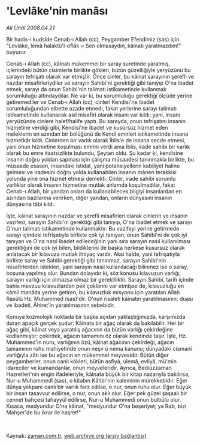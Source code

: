 # 'Levlâke'nin manâsı

*Ali Ünal 2008.04.21*

<tr><td class="metin" colspan="2" style="padding-top: 20px; padding-left: 5px; padding-right: 10px;">Bir hadis-i kudsîde Cenab-ı Allah (cc), Peygamber Efendimiz (sas) için "Levlâke, lemâ halaktü'l-eflâk = Sen olmasaydın, kâinatı yaratmazdım!" buyurur.</td></tr><tr><td class="metin" colspan="2" style="padding-top: 20px; padding-left: 5px; padding-right: 10px;"><p>Cenab-ı Allah (cc), kâinatı mükemmel bir saray suretinde yaratmış, içlerindeki bütün cisimlerle birlikte gökleri, bütün güzelliğiyle yeryüzünü bu sarayın tefrişatı olarak var etmiştir. Önce cinler, bu kâinat sarayının şerefli ve nazdar misafirleriydiler ve sarayın Sahibi'ni gerektiği gibi tanıyıp O'na ibadet etmek, sarayı da onun Sahibi'nin talimatı istikametinde kullanmak sorumluluğu altındaydılar. Ne var ki, bu sorumluluğu gerektiği ölçüde yerine getiremediler ve Cenab-ı Allah (cc), cinleri Kendisi'ne ibadet sorumluluğundan elbette azade etmedi, fakat yerlerine sarayı talimatı istikametinde kullanacak asıl misafiri olarak insanı var kıldı; yani, insanı yeryüzünde cinlere halef/halife yaptı. Bu sarayda, onun tefrişatını insanın hizmetine verdiği gibi, Kendisi'ne ibadet ve kusursuz hizmet eden meleklerin en azından bir bölüğünü de Kendi emirleri istikametinde insana hizmetkâr kıldı. Cinlerden bir varlık olarak İblis'e de insana secde etmesi, yani onun hizmetine koşulması emrini verdi ama İblis, irade sahibi bir varlık olarak bu emre itaatsizlikte bulundu, Şeytan oldu. Şu kadar ki, kendisine insanın doğru yoldan sapması için çalışma müsaadesi tanınmakla birlikte, bu müsaade esasen, insandaki istidat, yani potansiyellerin kabiliyet haline gelmesi ve iradesini doğru yolda kullanabilen insanın mânen terakkisi yolunda yine ona hizmet etmesi demekti. Cinler, irade sahibi sorumlu varlıklar olarak insanın hizmetine mutlak anlamda koşulmadılar, fakat Cenab-ı Allah, bir yandan onları da kullanabilecek bilgiyi insanlardan en azından bazılarına verirken, diğer yandan, onların dünyasını insanın dünyasına tâbi kıldı.
<p>İşte, kâinat sarayının nazdar ve şerefli misafirleri olarak cinlerin ve insanın vazifesi, sarayın Sahibi'ni gerektiği gibi tanıyıp, O'na ibadet etmek ve sarayı O'nun talimatı istikametinde kullanmaktır. Bu vazifeyi yerine getirmede sarayı içindeki tefrişatıyla birlikte çok iyi tanıyan, onun Sahibi'ni de çok iyi tanıyan ve O'na nasıl ibadet edileceğinin yanı sıra sarayın nasıl kullanılması gerektiğini de çok iyi bilen, bildiklerini de başka herkese kusursuz olarak anlatacak bir kılavuza mutlak ihtiyaç vardır. Aksi halde, yani tefrişatıyla birlikte saray ve Sahibi gerektiği gibi tanınmaz, sarayın Sahibi'nin misafirlerden istekleri, yani sarayın nasıl kullanılacağı bilinmez ise o saray, boşuna yapılmış olur. Bundan dolayıdır ki, söz konusu kılavuzun varlığı, sarayın varlığı için olmazsa olmaz bir gerekliliktir. Sarayın Sahibi, tarih içinde bahis mevzuu kılavuzlardan pek çoklarını var etmişse de, kılavuzluğu en kâmil manâda yerine getiren, bu kılavuzluk misyonu için yaratılan Allah Rasûlü Hz. Muhammed (sas)'dir. O'nun risaleti kâinatın yaratılmasının; duası ve ibadeti, Âhiret'in yaratılmasının sebebidir.
<p>Konuya kozmolojik noktada bir başka açıdan yaklaştığımızda, karşımızda duran apaçık gerçek şudur: Kâinata bir ağaç olarak da bakılabilir. Her bir ağaç gibi, kâinat veya yaratılış ağacının da bütün varlığı çekirdeğine kodlanmıştır; çekirdek, ağacın tamamını öz olarak kendinde taşır. İşte, Hz. Muhammed'in nuru, varlığının özü, kâinat ağacının çekirdeği, ağacın tamamının ruhu mahiyetinde onun neşv ü nema kanunu; dünyadaki cismanî varlığıyla zâtı ise bu ağacın en mükemmel meyvesidir. Bütün diğer peygamberler, onun canlı kökleri, bütün asfiyâ, ulemâ, evliyâ, mü'min idareciler ve kumandanlar, onun meyveleridir. Ayrıca, Bediüzzaman Hazretleri'nin engin ifadeleriyle, kâinata büyük bir kitap nazarıyla bakılırsa, Nur-u Muhammedî (sas), o kitabın Kâtibi'nin kaleminin mürekkebidir. Eğer dünya yekpare canlı bir varlık farz edilse, o nur, onun ruhu olur. Eğer büyük bir insan tasavvur edilirse, o nur, onun aklı olur. Eğer pek güzel şaşaalı bir cennet bahçesi tahayyül edilirse, Nur-u Muhammedî onun bülbülü olur. Kısaca, medyundur O'na kâinat, "medyundur O'na beşeriyet; ya Rab, bizi Mahşer'de bu ikrar ile haşret!" 
<p><br/></p></p></p></p></td></tr>

Kaynak: [zaman.com.tr](http://zaman.com.tr/yazar.do?yazino=679458), [web.archive.org (arşiv bağlantısı)](http://web.archive.org/web/20080804171714/http://www.zaman.com.tr:80/yazar.do?yazino=679458)
